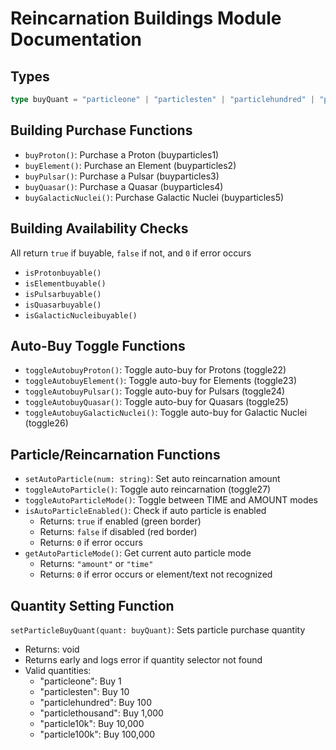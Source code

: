# Reincarnation Buildings Module Documentation

## Types
```typescript
type buyQuant = "particleone" | "particlesten" | "particlehundred" | "particlethousand" | "particle10k" | "particle100k";
```

## Building Purchase Functions
- `buyProton()`: Purchase a Proton (buyparticles1)
- `buyElement()`: Purchase an Element (buyparticles2)
- `buyPulsar()`: Purchase a Pulsar (buyparticles3)
- `buyQuasar()`: Purchase a Quasar (buyparticles4)
- `buyGalacticNuclei()`: Purchase Galactic Nuclei (buyparticles5)

## Building Availability Checks
All return `true` if buyable, `false` if not, and `0` if error occurs
- `isProtonbuyable()`
- `isElementbuyable()`
- `isPulsarbuyable()`
- `isQuasarbuyable()`
- `isGalacticNucleibuyable()`

## Auto-Buy Toggle Functions
- `toggleAutobuyProton()`: Toggle auto-buy for Protons (toggle22)
- `toggleAutobuyElement()`: Toggle auto-buy for Elements (toggle23)
- `toggleAutobuyPulsar()`: Toggle auto-buy for Pulsars (toggle24)
- `toggleAutobuyQuasar()`: Toggle auto-buy for Quasars (toggle25)
- `toggleAutobuyGalacticNuclei()`: Toggle auto-buy for Galactic Nuclei (toggle26)

## Particle/Reincarnation Functions
- `setAutoParticle(num: string)`: Set auto reincarnation amount
- `toggleAutoParticle()`: Toggle auto reincarnation (toggle27)
- `toggleAutoParticleMode()`: Toggle between TIME and AMOUNT modes
- `isAutoParticleEnabled()`: Check if auto particle is enabled
  - Returns: `true` if enabled (green border)
  - Returns: `false` if disabled (red border)
  - Returns: `0` if error occurs
- `getAutoParticleMode()`: Get current auto particle mode
  - Returns: `"amount"` or `"time"`
  - Returns: `0` if error occurs or element/text not recognized

## Quantity Setting Function
`setParticleBuyQuant(quant: buyQuant)`: Sets particle purchase quantity
- Returns: void
- Returns early and logs error if quantity selector not found
- Valid quantities:
  - "particleone": Buy 1
  - "particlesten": Buy 10
  - "particlehundred": Buy 100
  - "particlethousand": Buy 1,000
  - "particle10k": Buy 10,000
  - "particle100k": Buy 100,000